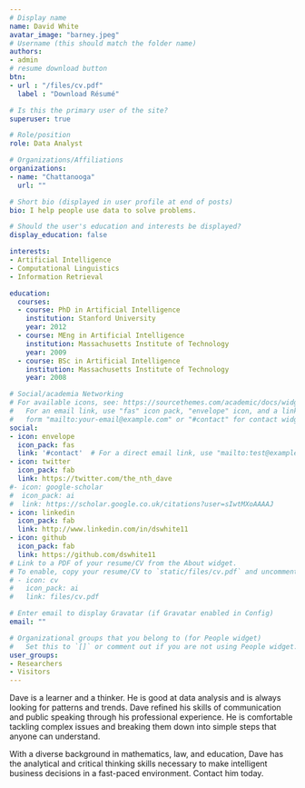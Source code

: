 ```yaml
---
# Display name
name: David White
avatar_image: "barney.jpeg"
# Username (this should match the folder name)
authors:
- admin
# resume download button
btn:
- url : "/files/cv.pdf"
  label : "Download Résumé"

# Is this the primary user of the site?
superuser: true

# Role/position
role: Data Analyst

# Organizations/Affiliations
organizations:
- name: "Chattanooga"
  url: ""

# Short bio (displayed in user profile at end of posts)
bio: I help people use data to solve problems.

# Should the user's education and interests be displayed?
display_education: false

interests:
- Artificial Intelligence
- Computational Linguistics
- Information Retrieval

education:
  courses:
  - course: PhD in Artificial Intelligence
    institution: Stanford University
    year: 2012
  - course: MEng in Artificial Intelligence
    institution: Massachusetts Institute of Technology
    year: 2009
  - course: BSc in Artificial Intelligence
    institution: Massachusetts Institute of Technology
    year: 2008

# Social/academia Networking
# For available icons, see: https://sourcethemes.com/academic/docs/widgets/#icons
#   For an email link, use "fas" icon pack, "envelope" icon, and a link in the
#   form "mailto:your-email@example.com" or "#contact" for contact widget.
social:
- icon: envelope
  icon_pack: fas
  link: '#contact'  # For a direct email link, use "mailto:test@example.org".
- icon: twitter
  icon_pack: fab
  link: https://twitter.com/the_nth_dave
#- icon: google-scholar
#  icon_pack: ai
#  link: https://scholar.google.co.uk/citations?user=sIwtMXoAAAAJ
- icon: linkedin
  icon_pack: fab
  link: http://www.linkedin.com/in/dswhite11
- icon: github
  icon_pack: fab
  link: https://github.com/dswhite11
# Link to a PDF of your resume/CV from the About widget.
# To enable, copy your resume/CV to `static/files/cv.pdf` and uncomment the lines below.  
# - icon: cv
#   icon_pack: ai
#   link: files/cv.pdf

# Enter email to display Gravatar (if Gravatar enabled in Config)
email: ""

# Organizational groups that you belong to (for People widget)
#   Set this to `[]` or comment out if you are not using People widget.  
user_groups:
- Researchers
- Visitors
---
```


Dave is a learner and a thinker. He is good at data analysis and is always looking for patterns and trends. Dave refined his skills of communication and public speaking through his professional experience. He is comfortable tackling complex issues and breaking them down into simple steps that anyone can understand.

With a diverse background in mathematics, law, and education, Dave has the analytical and critical thinking skills necessary to make intelligent business decisions in a fast-paced environment. Contact him today.
